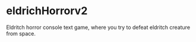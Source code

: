 # eldrichHorrorv2
Eldritch horror console text game, where you try to defeat eldritch creature from space.
